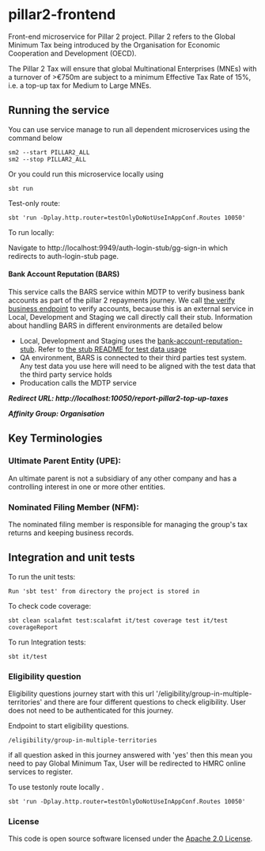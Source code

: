 
# pillar2-frontend
Front-end microservice for Pillar 2  project. Pillar 2 refers to the Global Minimum Tax being introduced by the Organisation for Economic Cooperation and Development (OECD).

The Pillar 2 Tax will ensure that global Multinational Enterprises (MNEs) with a turnover of >€750m are subject to a minimum Effective Tax Rate of 15%, i.e. a top-up tax for Medium to Large MNEs.

## Running the service

You can use service manage to run all dependent microservices using the command below

    sm2 --start PILLAR2_ALL
    sm2 --stop PILLAR2_ALL
Or you could run this microservice locally using

    sbt run
Test-only route:

    sbt 'run -Dplay.http.router=testOnlyDoNotUseInAppConf.Routes 10050'
To run locally:

Navigate to http://localhost:9949/auth-login-stub/gg-sign-in which redirects to auth-login-stub page.

#### Bank Account Reputation (BARS)
This service calls the BARS service within MDTP to verify business bank accounts as part of the pillar 2 repayments journey.
We call [the verify business endpoint](https://github.com/hmrc/bank-account-reputation/blob/main/public/api/conf/1.0/docs/business/verify.md) to verify accounts, 
because this is an external service in Local, Development and Staging we call directly call their stub. Information about handling BARS in different environments are detailed below
- Local, Development and Staging uses the [bank-account-reputation-stub](https://github.com/hmrc/bank-account-reputation-stub). Refer to [the stub README for test data usage](https://github.com/hmrc/bank-account-reputation-stub?tab=readme-ov-file#personal-account-test-data)
- QA environment, BARS is connected to their third parties test system. Any test data you use here will need to be aligned with the test data that the third party service holds
- Producation calls the MDTP service

***Redirect URL: http://localhost:10050/report-pillar2-top-up-taxes***

***Affinity Group: Organisation***
## Key Terminologies

### Ultimate Parent Entity (UPE):
An ultimate parent is not a subsidiary of any other company and has a controlling interest in one or more other entities.
### Nominated Filing Member (NFM):
The nominated filing member is responsible for managing the group's tax returns and keeping business records.
## Integration and unit tests

To run the unit tests:

    Run 'sbt test' from directory the project is stored in 

To check code coverage:

    sbt clean scalafmt test:scalafmt it/test coverage test it/test coverageReport   
To run Integration tests:

    sbt it/test

### Eligibility question

Eligibility questions journey start  with this url '/eligibility/group-in-multiple-territories' and there are four different questions to check eligibility.
User does not need to be authenticated for this journey.

Endpoint to start eligibility questions.

    /eligibility/group-in-multiple-territories


if all question asked in this journey answered with 'yes' then this mean you need to pay Global Minimum Tax, User will be redirected to  HMRC online services to register.


To use testonly route locally .

    sbt 'run -Dplay.http.router=testOnlyDoNotUseInAppConf.Routes 10050'


### License

This code is open source software licensed under the [Apache 2.0 License]("http://www.apache.org/licenses/LICENSE-2.0.html").
